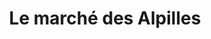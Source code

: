 ---
title: "Le marché des Alpilles"
url: /saint-etienne-du-gres/le-marche-des-alpilles/
shop: légumes
---